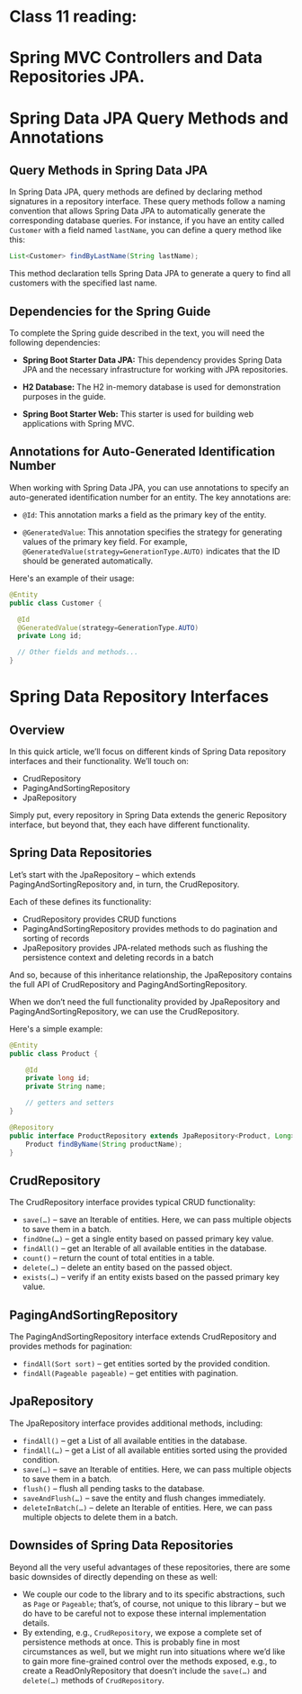 # Class 11 reading: 
# Spring MVC Controllers and Data Repositories JPA. 
# Spring Data JPA Query Methods and Annotations

## Query Methods in Spring Data JPA

In Spring Data JPA, query methods are defined by declaring method signatures in a repository interface. These query methods follow a naming convention that allows Spring Data JPA to automatically generate the corresponding database queries. For instance, if you have an entity called `Customer` with a field named `lastName`, you can define a query method like this:

```java
List<Customer> findByLastName(String lastName);
```

This method declaration tells Spring Data JPA to generate a query to find all customers with the specified last name.

## Dependencies for the Spring Guide

To complete the Spring guide described in the text, you will need the following dependencies:

- **Spring Boot Starter Data JPA:** This dependency provides Spring Data JPA and the necessary infrastructure for working with JPA repositories.

- **H2 Database:** The H2 in-memory database is used for demonstration purposes in the guide.

- **Spring Boot Starter Web:** This starter is used for building web applications with Spring MVC.

## Annotations for Auto-Generated Identification Number

When working with Spring Data JPA, you can use annotations to specify an auto-generated identification number for an entity. The key annotations are:

- `@Id`: This annotation marks a field as the primary key of the entity.

- `@GeneratedValue`: This annotation specifies the strategy for generating values of the primary key field. For example, `@GeneratedValue(strategy=GenerationType.AUTO)` indicates that the ID should be generated automatically.

Here's an example of their usage:

```java
@Entity
public class Customer {

  @Id
  @GeneratedValue(strategy=GenerationType.AUTO)
  private Long id;

  // Other fields and methods...
}
```


# Spring Data Repository Interfaces

## Overview
In this quick article, we’ll focus on different kinds of Spring Data repository interfaces and their functionality. We’ll touch on:

- CrudRepository
- PagingAndSortingRepository
- JpaRepository

Simply put, every repository in Spring Data extends the generic Repository interface, but beyond that, they each have different functionality.

## Spring Data Repositories
Let’s start with the JpaRepository – which extends PagingAndSortingRepository and, in turn, the CrudRepository.

Each of these defines its functionality:

- CrudRepository provides CRUD functions
- PagingAndSortingRepository provides methods to do pagination and sorting of records
- JpaRepository provides JPA-related methods such as flushing the persistence context and deleting records in a batch

And so, because of this inheritance relationship, the JpaRepository contains the full API of CrudRepository and PagingAndSortingRepository.

When we don’t need the full functionality provided by JpaRepository and PagingAndSortingRepository, we can use the CrudRepository.

Here's a simple example:

```java
@Entity
public class Product {

    @Id
    private long id;
    private String name;

    // getters and setters
}

@Repository
public interface ProductRepository extends JpaRepository<Product, Long> {
    Product findByName(String productName);
}
```

## CrudRepository
The CrudRepository interface provides typical CRUD functionality:

- `save(…)` – save an Iterable of entities. Here, we can pass multiple objects to save them in a batch.
- `findOne(…)` – get a single entity based on passed primary key value.
- `findAll()` – get an Iterable of all available entities in the database.
- `count()` – return the count of total entities in a table.
- `delete(…)` – delete an entity based on the passed object.
- `exists(…)` – verify if an entity exists based on the passed primary key value.

## PagingAndSortingRepository
The PagingAndSortingRepository interface extends CrudRepository and provides methods for pagination:

- `findAll(Sort sort)` – get entities sorted by the provided condition.
- `findAll(Pageable pageable)` – get entities with pagination.

## JpaRepository
The JpaRepository interface provides additional methods, including:

- `findAll()` – get a List of all available entities in the database.
- `findAll(…)` – get a List of all available entities sorted using the provided condition.
- `save(…)` – save an Iterable of entities. Here, we can pass multiple objects to save them in a batch.
- `flush()` – flush all pending tasks to the database.
- `saveAndFlush(…)` – save the entity and flush changes immediately.
- `deleteInBatch(…)` – delete an Iterable of entities. Here, we can pass multiple objects to delete them in a batch.

## Downsides of Spring Data Repositories
Beyond all the very useful advantages of these repositories, there are some basic downsides of directly depending on these as well:

- We couple our code to the library and to its specific abstractions, such as `Page` or `Pageable`; that’s, of course, not unique to this library – but we do have to be careful not to expose these internal implementation details.
- By extending, e.g., `CrudRepository`, we expose a complete set of persistence methods at once. This is probably fine in most circumstances as well, but we might run into situations where we’d like to gain more fine-grained control over the methods exposed, e.g., to create a ReadOnlyRepository that doesn’t include the `save(…)` and `delete(…)` methods of `CrudRepository`.
